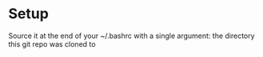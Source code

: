 # Setup

Source it at the end of your ~/.bashrc with a single argument: the directory this git repo was cloned to
